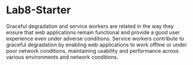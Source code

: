 # Lab8-Starter

Graceful degradation and service workers are related in the way they ensure that web applications remain functional and provide a good user experience even under adverse conditions. Service workers contribute to graceful degradation by enabling web applications to work offline or under poor network conditions, maintaining usability and performance across various environments and network conditions.
